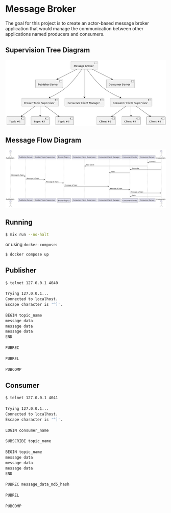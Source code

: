 # Message Broker

The goal for this project is to create an actor-based message broker application that would
manage the communication between other applications named producers and consumers.

## Supervision Tree Diagram

![Diagram](https://github.com/Marcel-MD/message-broker/blob/main/tree.png)

## Message Flow Diagram

![Diagram](https://github.com/Marcel-MD/message-broker/blob/main/message.png)

## Running

```bash
$ mix run --no-halt
```

or using `docker-compose`:

```bash
$ docker compose up
```

## Publisher

```bash
$ telnet 127.0.0.1 4040

Trying 127.0.0.1...
Connected to localhost.
Escape character is '^]'.

BEGIN topic_name
message data
message data
message data
END

PUBREC

PUBREL

PUBCOMP
```

## Consumer

```bash
$ telnet 127.0.0.1 4041

Trying 127.0.0.1...
Connected to localhost.
Escape character is '^]'.

LOGIN consumer_name

SUBSCRIBE topic_name

BEGIN topic_name
message data
message data
message data
END

PUBREC message_data_md5_hash

PUBREL

PUBCOMP
```
